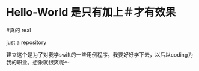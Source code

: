# Hello-World 是只有加上＃才有效果
#真的
real

just a repository

建立这个是为了对我学swift的一些用例程序。我要好好学下去，以后以coding为我的职业。想象就很爽呢～
